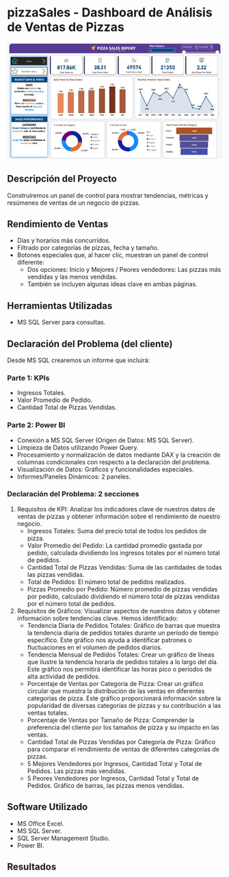 # pizzaSales - Dashboard de Análisis de Ventas de Pizzas

[![Home Page Dashboard](/images/image_proj_pizzaSales.jpg)](#)


## Descripción del Proyecto
Construiremos un panel de control para mostrar tendencias, métricas y resúmenes de ventas de un negocio de pizzas.

## Rendimiento de Ventas
- Días y horarios más concurridos.
- Filtrado por categorías de pizzas, fecha y tamaño.
- Botones especiales que, al hacer clic, muestran un panel de control diferente:
  - Dos opciones: Inicio y Mejores / Peores vendedores: Las pizzas más vendidas y las menos vendidas.
  - También se incluyen algunas ideas clave en ambas páginas.

## Herramientas Utilizadas
- MS SQL Server para consultas.

## Declaración del Problema (del cliente)
Desde MS SQL crearemos un informe que incluirá:
### Parte 1: KPIs
- Ingresos Totales.
- Valor Promedio de Pedido.
- Cantidad Total de Pizzas Vendidas.

### Parte 2: Power BI
- Conexión a MS SQL Server (Origen de Datos: MS SQL Server).
- Limpieza de Datos utilizando Power Query.
- Procesamiento y normalización de datos mediante DAX y la creación de columnas condicionales con respecto a la declaración del problema.
- Visualización de Datos: Gráficos y funcionalidades especiales.
- Informes/Paneles Dinámicos: 2 paneles.

### Declaración del Problema: 2 secciones
1. Requisitos de KPI: Analizar los indicadores clave de nuestros datos de ventas de pizzas y obtener información sobre el rendimiento de nuestro negocio.
   - Ingresos Totales: Suma del precio total de todos los pedidos de pizza.
   - Valor Promedio del Pedido: La cantidad promedio gastada por pedido, calculada dividiendo los ingresos totales por el número total de pedidos.
   - Cantidad Total de Pizzas Vendidas: Suma de las cantidades de todas las pizzas vendidas.
   - Total de Pedidos: El número total de pedidos realizados.
   - Pizzas Promedio por Pedido: Número promedio de pizzas vendidas por pedido, calculado dividiendo el número total de pizzas vendidas por el número total de pedidos.
2. Requisitos de Gráficos: Visualizar aspectos de nuestros datos y obtener información sobre tendencias clave. Hemos identificado:
   - Tendencia Diaria de Pedidos Totales: Gráfico de barras que muestra la tendencia diaria de pedidos totales durante un período de tiempo específico. Este gráfico nos ayuda a identificar patrones o fluctuaciones en el volumen de pedidos diarios.
   - Tendencia Mensual de Pedidos Totales: Crear un gráfico de líneas que ilustre la tendencia horaria de pedidos totales a lo largo del día. Este gráfico nos permitirá identificar las horas pico o períodos de alta actividad de pedidos.
   - Porcentaje de Ventas por Categoría de Pizza: Crear un gráfico circular que muestra la distribución de las ventas en diferentes categorías de pizza. Este gráfico proporcionará información sobre la popularidad de diversas categorías de pizzas y su contribución a las ventas totales.
   - Porcentaje de Ventas por Tamaño de Pizza: Comprender la preferencia del cliente por los tamaños de pizza y su impacto en las ventas.
   - Cantidad Total de Pizzas Vendidas por Categoría de Pizza: Gráfico para comparar el rendimiento de ventas de diferentes categorías de pizzas.
   - 5 Mejores Vendedores por Ingresos, Cantidad Total y Total de Pedidos. Las pizzas más vendidas.
   - 5 Peores Vendedores por Ingresos, Cantidad Total y Total de Pedidos. Gráfico de barras, las pizzas menos vendidas.

## Software Utilizado
- MS Office Excel.
- MS SQL Server.
- SQL Server Management Studio.
- Power BI.

## Resultados


